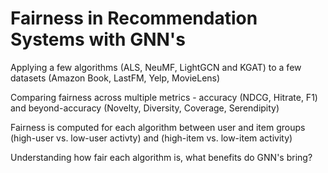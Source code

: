 # Fairness in Recommendation Systems with GNN's

Applying a few algorithms (ALS, NeuMF, LightGCN and KGAT) to a few datasets (Amazon Book, LastFM, Yelp, MovieLens)

Comparing fairness across multiple metrics - accuracy (NDCG, Hitrate, F1) and beyond-accuracy (Novelty, Diversity, Coverage, Serendipity)

Fairness is computed for each algorithm between user and item groups (high-user vs. low-user activty) and (high-item vs. low-item activity)

Understanding how fair each algorithm is, what benefits do GNN's bring?
